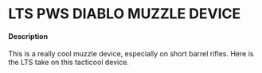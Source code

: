 # LTS PWS DIABLO MUZZLE DEVICE

#### Description 
This is a really cool muzzle device, especially on short barrel rifles. Here is the LTS take on this tacticool device.
